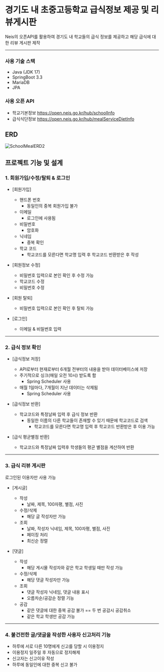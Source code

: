 # 경기도 내 초중고등학교 급식정보 제공 및 리뷰게시판

Neis의 오픈API를 활용하여
경기도 내 학교들의 급식 정보를 제공하고
해당 급식에 대한 리뷰 게시판 제작

-----
### 사용 기술 스택
- Java (JDK 17)
- SpringBoot 3.3
- MariaDB
- JPA

### 사용 오픈 API
- 학교기본정보 https://open.neis.go.kr/hub/schoolInfo
- 급식식단정보 https://open.neis.go.kr/hub/mealServiceDietInfo

## ERD
![SchoolMealERD2](https://github.com/user-attachments/assets/83bca116-47d7-4ed2-bcce-6274677e8344)

  
## 프로젝트 기능 및 설계 

### 1. 회원가입/수정/탈퇴 & 로그인

- [회원가입]
  - 핸드폰 번호
    - 동일인의 중복 회원가입 불가
  - 이메일
    - 로그인에 사용됨
  - 비밀번호
    - 암호화
  - 닉네임
    - 중복 확인
  - 학교 코드
    - 학교코드를 모른다면 학교명 입력 후 학교코드 반환받은 후 작성
    
- [회원정보 수정]
  - 비밀번호 입력으로 본인 확인 후 수정 가능
  - 학교코드 수정
  - 비밀번호 수정
    
- [회원 탈퇴]
  - 비밀번호 입력으로 본인 확인 후 탈퇴 가능
    
- [로그인]
  - 이메일 &  비밀번호 입력

-----

### 2. 급식 정보 확인
   
- [급식정보 저장]
  - API로부터 현재로부터 6개월 전부터의 내용을 받아 데이터베이스에 저장
  - 주기적으로 싱크(매일 오전 10시) 받도록 함
    - Spring Scheduler 사용
  - 매월 1일마다, 7개월이 지난 데이터는 삭제됨
    - Spring Scheduler 사용
    
- [급식정보 반환] 
  - 학교코드와 특정날짜 입력 후 급식 정보 반환
    - 동일한 이름의 다른 학교들이 존재할 수 있기 때문에 학교코드로 검색
      - 학교코드를 모른다면 학교명 입력 후 학교코드 반환받은 후 이용 가능

- [급식 평균별점 반환]
  - 학교코드와 특정날짜 입력후 학생들의 평균 별점을 계산하여 반환

-----

### 3. 급식 리뷰 게시판
로그인된 이용자만 사용 가능

- [게시글]
  - 작성
    - 날짜, 제목, 100자평, 별점, 사진
  - 수정/삭제
    - 해당 글 작성자만 가능
  - 조회
    - 날짜, 작성자 닉네임, 제목, 100자평, 별점, 사진
    - 페이징 처리
    - 최신순 정렬
    
- [댓글]
  - 작성
    - 해당 게시물 작성자와 같은 학교 학생일 때만 작성 가능
  - 수정/삭제
    - 해당 댓글 작성자만 가능
  - 조회
    - 댓글 작성자 닉네임, 댓글 내용 표시
    - 오름차순/공감순 정렬 기능
  - 공감
    - 같은 댓글에 대한 중복 공감 불가 == 두 번 공감시 공감취소
    - 같은 학교 학생만 공감 가능

-----

### 4. 불건전한 글/댓글을 작성한 사용자 신고처리 기능
- 하루에 서로 다른 10명에게 신고를 당할 시 이용정지
- 이용정지 일주일 후 자동으로 정지해제
- 신고자는 신고이유 작성
- 하루에 동일인에 대한 중복 신고 불가

